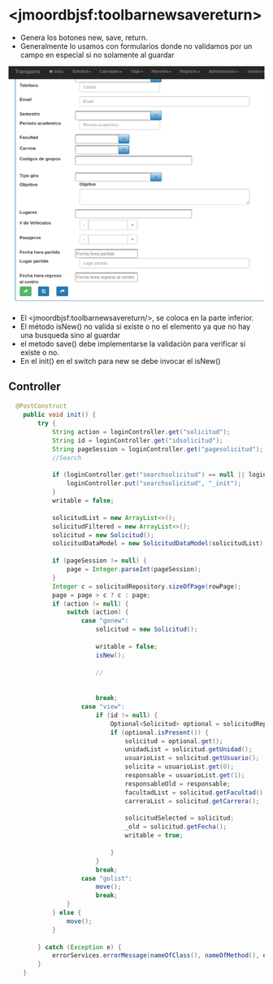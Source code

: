 # &lt;jmoordbjsf:toolbarnewsavereturn&gt;

* Genera los botones new, save, return.
* Generalmente lo usamos con formularios donde no validamos por un campo en especial si no solamente al guardar

![](/assets/form2.png)



* El &lt;jmoordbjsf:toolbarnewsavereturn/&gt;, se coloca en la parte inferior.
* El método isNew\(\) no valida si existe o no el elemento ya que no hay una busqueda sino al guardar
* el metodo save\(\) debe implementarse la validaciòn para verificar si existe o no.
* En el init\(\) en el switch para new se debe invocar el isNew\(\)

## Controller

```java
  @PostConstruct
    public void init() {
        try {
            String action = loginController.get("solicitud");
            String id = loginController.get("idsolicitud");
            String pageSession = loginController.get("pagesolicitud");
            //Search

            if (loginController.get("searchsolicitud") == null || loginController.get("searchsolicitud").equals("")) {
                loginController.put("searchsolicitud", "_init");
            }
            writable = false;

            solicitudList = new ArrayList<>();
            solicitudFiltered = new ArrayList<>();
            solicitud = new Solicitud();
            solicitudDataModel = new SolicitudDataModel(solicitudList);

            if (pageSession != null) {
                page = Integer.parseInt(pageSession);
            }
            Integer c = solicitudRepository.sizeOfPage(rowPage);
            page = page > c ? c : page;
            if (action != null) {
                switch (action) {
                    case "gonew":
                        solicitud = new Solicitud();

                        writable = false;
                        isNew();

                        //
                        

                        break;
                    case "view":
                        if (id != null) {
                            Optional<Solicitud> optional = solicitudRepository.find("idsolicitud", Integer.parseInt(id));
                            if (optional.isPresent()) {
                                solicitud = optional.get();
                                unidadList = solicitud.getUnidad();
                                usuarioList = solicitud.getUsuario();
                                solicita = usuarioList.get(0);
                                responsable = usuarioList.get(1);
                                responsableOld = responsable;
                                facultadList = solicitud.getFacultad();
                                carreraList = solicitud.getCarrera();

                                solicitudSelected = solicitud;
                                _old = solicitud.getFecha();
                                writable = true;

                            }
                        }
                        break;
                    case "golist":
                        move();
                        break;
                }
            } else {
                move();
            }

        } catch (Exception e) {
            errorServices.errorMessage(nameOfClass(), nameOfMethod(), e.getLocalizedMessage());
        }
    }
```



